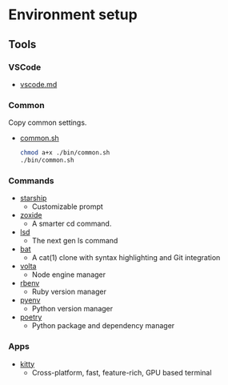 # Environment setup

## Tools

### VSCode

- [vscode.md](./vscode.md)

### Common

Copy common settings.

- [common.sh](./bin/common.sh)

  ```sh
  chmod a+x ./bin/common.sh
  ./bin/common.sh
  ```

### Commands

- [starship](https://github.com/starship/starship)
  - Customizable prompt
- [zoxide](https://github.com/ajeetdsouza/zoxide)
  - A smarter cd command.
- [lsd](https://github.com/Peltoche/lsd)
  - The next gen ls command
- [bat](https://github.com/sharkdp/bat)
  - A cat(1) clone with syntax highlighting and Git integration
- [volta](https://github.com/volta-cli/volta)
  - Node engine manager
- [rbenv](https://github.com/rbenv/rbenv)
  - Ruby version manager
- [pyenv](https://github.com/pyenv/pyenv)
  - Python version manager
- [poetry](https://python-poetry.org)
  - Python package and dependency manager

### Apps

- [kitty](https://github.com/kovidgoyal/kitty)
  - Cross-platform, fast, feature-rich, GPU based terminal
